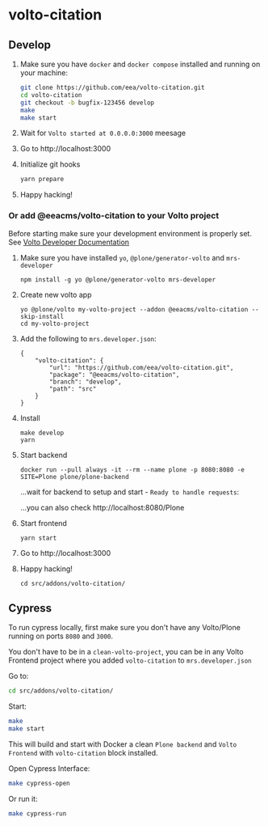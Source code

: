 # volto-citation

## Develop

1. Make sure you have `docker` and `docker compose` installed and running on your machine:

    ```Bash
    git clone https://github.com/eea/volto-citation.git
    cd volto-citation
    git checkout -b bugfix-123456 develop
    make
    make start
    ```

1. Wait for `Volto started at 0.0.0.0:3000` meesage

1. Go to http://localhost:3000

1. Initialize git hooks

    ```Bash
    yarn prepare
    ```

1. Happy hacking!

### Or add @eeacms/volto-citation to your Volto project

Before starting make sure your development environment is properly set. See [Volto Developer Documentation](https://docs.voltocms.com/getting-started/install/)

1.  Make sure you have installed `yo`, `@plone/generator-volto` and `mrs-developer`

        npm install -g yo @plone/generator-volto mrs-developer

1.  Create new volto app

        yo @plone/volto my-volto-project --addon @eeacms/volto-citation --skip-install
        cd my-volto-project

1.  Add the following to `mrs.developer.json`:

        {
            "volto-citation": {
                "url": "https://github.com/eea/volto-citation.git",
                "package": "@eeacms/volto-citation",
                "branch": "develop",
                "path": "src"
            }
        }

1.  Install

        make develop
        yarn

1.  Start backend

        docker run --pull always -it --rm --name plone -p 8080:8080 -e SITE=Plone plone/plone-backend

    ...wait for backend to setup and start - `Ready to handle requests`:

    ...you can also check http://localhost:8080/Plone

1.  Start frontend

        yarn start

1.  Go to http://localhost:3000

1.  Happy hacking!

        cd src/addons/volto-citation/

## Cypress

To run cypress locally, first make sure you don't have any Volto/Plone running on ports `8080` and `3000`.

You don't have to be in a `clean-volto-project`, you can be in any Volto Frontend
project where you added `volto-citation` to `mrs.developer.json`

Go to:

  ```BASH
  cd src/addons/volto-citation/
  ```

Start:

  ```Bash
  make
  make start
  ```

This will build and start with Docker a clean `Plone backend` and `Volto Frontend` with `volto-citation` block installed.

Open Cypress Interface:

  ```Bash
  make cypress-open
  ```

Or run it:

  ```Bash
  make cypress-run
  ```
